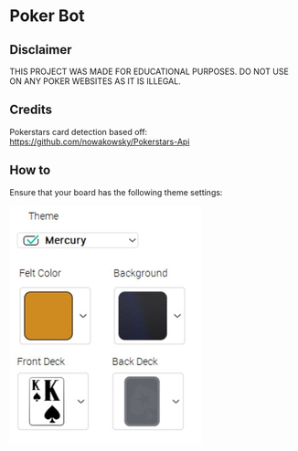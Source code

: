 # Poker Bot

## Disclaimer

THIS PROJECT WAS MADE FOR EDUCATIONAL PURPOSES. DO NOT USE ON ANY POKER WEBSITES AS IT IS ILLEGAL.

## Credits

Pokerstars card detection based off: <https://github.com/nowakowsky/Pokerstars-Api>

## How to

Ensure that your board has the following theme settings:

![alt text](themesettings.jpg "Theme Settings")
